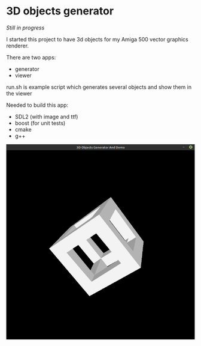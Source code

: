 # 3D objects generator
_Still in progress_ 

I started this project to have 3d objects for my Amiga 500 vector graphics renderer.

There are two apps:

- generator
- viewer 

run.sh is example script which generates several objects and show them in the viewer

Needed to build this app:

- SDL2 (with image and ttf)
- boost (for unit tests)
- cmake
- g++ 

![](example.png)
